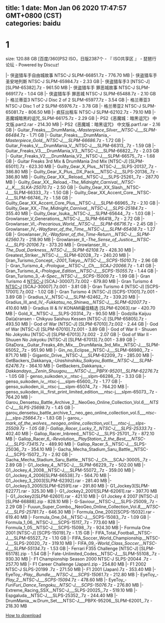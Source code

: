 
title: 1
date: Mon Jan 06 2020 17:47:57 GMT+0800 (CST)    
categories: baidu
---

# 1
size: 120.88 GB
 [百度/360]PS2 ISO，日版2387个 - 『 ISO共享区 』 - 琵琶行论坛 - Powered by Discuz!
 
|- 侠盗猎车手自由城故事 NTSC-J SLPM-66851.7z - 776.70 MB
|- 侠盗猎车手圣安地列斯 NTSC-J SLPM-65984.7z - 2.33 GB
|- 侠盗猎车手3 [NTSC-J] [SLPM-65382].7z - 961.50 MB
|- 侠盗猎车手 罪恶城故事 NTSC-J SLPM-66917.7z - 1.04 GB
|- 侠盗猎车手 罪恶城 NTSC-J SLPM-65488.7z - 2.10 GB
|- 格兰蒂亚3 NTSC-J Disc 2 of 2 SLPM-65977.7z - 3.54 GB
|- 格兰蒂亚3 NTSC-J Disc 1 of 2 SLPM-65976.7z - 3.78 GB
|- 格兰蒂亚2 NTSC-J SLPM-65081.7z - 806.50 MB
|- 疯狂出租车 NTSC-J SLPM-62102.7z - 79.10 MB
|- 恶魔城暗黑的诅咒_SLPM-66175.7z - 2.29 GB
|- PS2《恶魔城：暗黑诅咒》 中文版.part2.rar - 214.30 MB
|- PS2《恶魔城：暗黑诅咒》 中文版.part1.rar - 2.16 GB
|- Guitar_Freaks___DrumMania_-_Masterpiece_Silver__NTSC-J___SLPM-66484_.7z - 1.71 GB
|- Guitar_Freaks___DrumMania_-_Masterpiece_Gold__NTSC-J___SLPM-66686_.7z - 1.72 GB
|- Guitar_Freaks_V___DrumMania_V__NTSC-J___SLPM-66313_.7z - 1.59 GB
|- Guitar_Freaks_V3___DrumMania_V3__NTSC-J___SLPM-66822_.7z - 2.03 GB
|- Guitar_Freaks_V2___DrumMania_V2__NTSC-J___SLPM-66575_.7z - 1.68 GB
|- Guitar Freaks 3rd Mix & DrumMania 2nd Mix [NTSC-J] [SLPM-65011].7z - 623.30 MB
|- Guilty_Gear_X_Plus__NTSC-J___SLPS-20137_.7z - 386.80 MB
|- Guilty_Gear_X_Plus__DX_Pack___NTSC-J___SLPS-20136_.7z - 386.80 MB
|- Guilty_Gear_XX__Reload__NTSC-J___SLPS-25261_.7z - 287.70 MB
|- Guilty_Gear_XX__Reload_-_The_Midnight_Carnival__NTSC-J__K___SLKA-25070_.7z - 2.50 GB
|- Guilty_Gear_XX_Slash__NTSC-J___SLPM-66333_.7z - 1.50 GB
|- Guilty_Gear_XX_Accent_Core__NTSC-J___SLPM-66746_.7z - 1.58 GB
|- Guilty_Gear_XX_Accent_Core_Plus__NTSC-J___SLPM-66965_.7z - 2.10 GB
|- Guilty_Gear_XX_-_The_Midnight_Carnival__NTSC-J___SLPS-25184_.7z - 355.40 MB
|- Guilty_Gear_Isuka__NTSC-J___SLPM-65644_.7z - 1.03 GB
|- Growlanser_V_Generations__NTSC-J___SLPM-66418_.7z - 2.72 GB
|- Growlanser_VI_-_Precarious_World__NTSC-J___SLPM-66716_.7z - 2.45 GB
|- Growlanser_IV_-_Wayfarer_of_the_Time__NTSC-J___SLPM-65408_.7z - 1.27 GB
|- Growlanser_IV_-_Wayfarer_of_the_Time_-_Return__NTSC-J___SLPM-62560_.7z - 218.90 MB
|- Growlanser_II_-_The_Sense_of_Justice__NTSC-J___SLPS-20106_.7z - 373.20 MB
|- Growlanser_III_-_The_Dual_Darkness__NTSC-J___SLPM-62108_.7z - 428.30 MB
|- Greatest_Striker__NTSC-J___SLPM-62028_.7z - 240.20 MB
|- Gran_Turismo_Concept_-_2001_Tokyo__NTSC-J___SCPS-15010_.7z - 2.96 GB
|- Gran_Turismo_4_-_Prologue__NTSC-J__Ch___SCAJ-20066_.7z - 1.41 GB
|- Gran_Turismo_4_-_Prologue_Edition__NTSC-J___SCPS-15055_.7z - 1.44 GB
|- Gran_Turismo_3_-_A-Spec__NTSC-J___SCPS-15009_.7z - 1.99 GB
|- Gran Turismo 4 [NTSC-J](Ch) [SCAJ-30007].7z.002 - 679.80 MB
|- Gran Turismo 4 [NTSC-J](Ch) [SCAJ-30007].7z.001 - 3.81 GB
|- Gran Turismo 4 [NTSC-J] [SCPS-17001].7z.002 - 1.02 GB
|- Gran Turismo 4 [NTSC-J] [SCPS-17001].7z.001 - 3.89 GB
|- Gradius_V__NTSC-J___SLPM-62462_.7z - 339.20 MB
|- Gradius_III_and_IV_-_Fukkatsu_no_Shinwa__NTSC-J___SLPM-62007_.7z - 410.60 MB
|- Gradius III & IV KONAMI最佳精选 [SLPM-62063].rar - 420.70 MB
|- Gold_X__NTSC-J___SLPS-20314_.7z - 90.50 MB
|- Godzilla Kaijuu Dai(a)ransen - Chikyuu Saishuu Kessen [NTSC-J] [SLPM-65805].7z - 493.50 MB
|- God of War [NTSC-J] [SLPM-67010].7z.002 - 2.44 GB
|- God of War [NTSC-J] [SLPM-67010].7z.001 - 3.89 GB
|- God of War II - Shuuen No Jokyoku [NTSC-J] [SLPM-67013].7z.002 - 2.07 GB
|- God of War II - Shuuen No Jokyoku [NTSC-J] [SLPM-67013].7z.001 - 3.89 GB
|- GitaDora__Guitar_Freaks_4th_Mix___DrumMania_3rd_Mix__NTSC-J___SLPM-65052_.7z - 951.90 MB
|- Gin_no_Eclipse__NTSC-J___SLPM-66980_.7z - 871.70 MB
|- Gigantic_Drive__NTSC-J___SLPM-62209_.7z - 285.00 MB
|- GetBackers_Dakkanya_-_Urashinshiku_Saikyou_Battle__NTSC-J___SLPM-62476_.7z - 364.10 MB
|- GetBackers_Dakkanya_-_Dakkandayo__Zenin_Shuugou____NTSC-J___PBPX-95201__SLPM-62276_.7z - 1.05 GB
|- genso_suikoden_v__ntsc-j___slpm-66286_.7z - 3.33 GB
|- genso_suikoden_iv__ntsc-j___slpm-65600_.7z - 1.77 GB
|- genso_suikoden_iii__ntsc-j___slpm-65074_.7z - 764.20 MB
|- genso_suikoden_iii__first_print_limited_edition___ntsc-j___slpm-65073_.7z - 764.20 MB
|- Garou_Densetsu_Battle_Archive_2__NeoGeo_Online_Collection_Vol._6___NTSC-J___SLPS-25698_.7z - 1.45 GB
|- garou_densetsu_battle_archive_1__neo_geo_online_collection_vol._5___ntsc-j___slps-25664_.7z - 1.83 GB
|- garou_-_mark_of_the_wolves__neogeo_online_collection_vol._1___ntsc-j___slps-25509_.7z - 1.05 GB
|- Gallop_Racer_Lucky_7__NTSC-J___SLPS-25333_.7z - 402.40 MB
|- Gallop_Racer_Inbreed__NTSC-J___SLPS-25701_.7z - 872.10 MB
|- Gallop_Racer_6_-_Revolution__PlayStation_2_the_Best___NTSC-J___SLPS-73415_.7z - 489.90 MB
|- Gallop_Racer_5__NTSC-J___SLPS-25036_.7z - 354.10 MB
|- Gacha_Mecha_Stadium_Saru_Battle__NTSC-J___SCPS-15072_.7z - 2.92 GB
|- Gacha_Mecha_Stadium_Saru_Battle__NTSC-J__Ch___SCAJ-30005_.7z - 2.89 GB
|- G1_Jockey_4__NTSC-J___SLPM-66229_.7z - 502.00 MB
|- G1_Jockey_4_2008__NTSC-J___SLPM-55072_.7z - 359.00 MB
|- G1_Jockey_4_2006[SLPM-66538].7z - 564.70 MB
|- G1_Jockey_3_2003[SLPM-62392].rar - 281.40 MB
|- G1_Jockey3_2005[SLPM-62591].rar - 291.80 MB
|- G1_Jockey3[SLPM-62277].rar - 325.30 MB
|- G1_Jockey2_2001[SLPM-62061].rar - 397.70 MB
|- G1_Jockey2[SLPM-62601].rar - 421.10 MB
|- G1 Jockey 4 2007 [NTSC-J] [SLPM-66888].zip - 828.10 MB
|- G-Saviour__NTSC-J___SLPS-25009_.7z - 2.29 GB
|- Fuuun_Super_Combo__NeoGeo_Online_Collection_Vol._8___NTSC-J___SLPS-25781_.7z - 646.30 MB
|- Formula_One_2002[SCPS-15032].rar - 619.40 MB
|- Formula_One_04__NTSC-J___SCPS-15083_.7z - 1.09 GB
|- Formula_1_06__NTSC-J___SCPS-15117_.7z - 773.60 MB
|- Formula_1_05__NTSC-J___SCPS-15098_.7z - 924.30 MB
|- Formula One 2001 [NTSC-J] [SCPS-15019].7z - 1.15 GB
|- FIFA_Total_Football__NTSC-J___SLPM-65527_.7z - 1.10 GB
|- FIFA_Soccer_World_Championship__NTSC-J___SLPS-20020_.7z - 319.10 MB
|- FIFA_09_-_World_Class_Soccer__NTSC-J___SLPM-55134_.7z - 1.53 GB
|- Ferrari F355 Challenge [NTSC-J] [SLPM-65178].zip - 1.54 GB
|- Fate-Unlimited_Codes__NTSC-J___SLPM-55108_.7z - 930.30 MB
|- F1 Championship Season 2000  NTSC-J   SLPS-20044 .7z - 257.70 MB
|- F1 Career Challenge (Japan).zip - 254.80 MB
|- F1 2002  NTSC-J   SLPS-20199 .7z - 271.50 MB
|- F1 2001 (Japan).7z - 353.40 MB
|- EyeToy_-_Play__Bundle___NTSC-J___SCPS-15061_.7z - 212.80 MB
|- EyeToy_-_Play_2__NTSC-J___SCPS-15094_.7z - 478.60 MB
|- EyeToy_-_FuriFuri_Dance_Tengoku__NTSC-J___SCPS-15076_.7z - 276.80 MB
|- Extreme_Racing_SSX__NTSC-J___SLPS-20025_.7z - 519.10 MB
|- Espgaluda__NTSC-J___SLPS-25352_.7z - 244.40 MB
|- DrumMania__w.Drum_Set___NTSC-J___PBPX-95206__SLPM-62001_.7z - 218.30 MB

[How to download](https://bpcam.bemobtrk.com/go/2ceec3aa-1ca2-46d6-b9ff-aaa5c184517c?jno=2138)